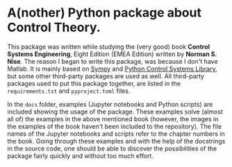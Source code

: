# A(nother) Python package about Control Theory.

This package was written while studying the (very good) book **Control Systems Engineering**, Eight Edition (EMEA Edition) written by **Norman S. Nise**. The reason I began to write this package, was because I don't have Matlab.
It is mainly based on [Sympy](https://www.sympy.org/en/index.html) and [Python Control Systems Library](https://github.com/python-control/python-control), but some other third-party packages are used as well. All third-party packages used to put this package together, are listed in the `requirements.txt` and `pyproject.toml` files.

In the `docs` folder, examples (Jupyter notebooks and Python scripts) are included showing the usage of the package. These examples solve (almost all of) the examples in the above mentioned book (however, the images in the examples of the book haven't been included to the repository). The file names of the Jupyter notebooks and scripts refer to the chapter numbers in the book. Going through these examples and with the help of the docstrings in the source code, one should be able to discover the possibilities of the package fairly quickly and without too much effort.  
